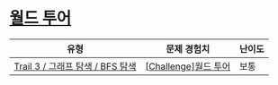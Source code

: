 # [월드 투어](https://en.codetree.ai/trails/complete/curated-cards/challenge-bfs-forest)

|유형|문제 경험치|난이도|
|---|---|---|
|[Trail 3 / 그래프 탐색 / BFS 탐색](https://www.codetree.ai/trail-info/novice-high/)|[[Challenge]월드 투어](https://www.codetree.ai/trails/complete/curated-cards/challenge-bfs-forest/)|보통|

